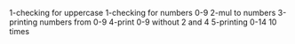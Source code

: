 1-checking for uppercase
1-checking for numbers 0-9
2-mul to numbers
3-printing numbers from 0-9
4-print 0-9 without 2 and 4
5-printing 0-14 10 times
